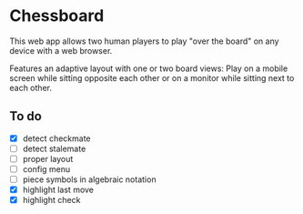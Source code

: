 Chessboard
==========

This web app allows two human players to play "over the board" on any device
with a web browser.

Features an adaptive layout with one or two board views:
Play on a mobile screen while sitting opposite each other
or on a monitor while sitting next to each other.

To do
-----

* [x] detect checkmate
* [ ] detect stalemate
* [ ] proper layout
* [ ] config menu
* [ ] piece symbols in algebraic notation
* [x] highlight last move
* [x] highlight check
